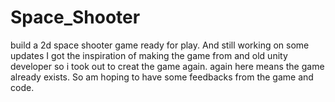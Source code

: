 # Space_Shooter
build a 2d space shooter game ready for play. And still working on some updates
I got the inspiration of making the game from and old unity developer so i took out to creat the game again.
again here means the game already exists.
So am hoping to have some feedbacks from the game and code.
